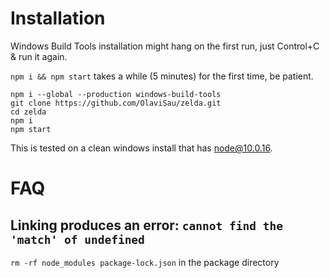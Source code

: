 # Installation
Windows Build Tools installation might hang on the first run, just Control+C & run it again.

`npm i && npm start` takes a while (5 minutes) for the first time, be patient.
```
npm i --global --production windows-build-tools
git clone https://github.com/OlaviSau/zelda.git
cd zelda
npm i
npm start
```
This is tested on a clean windows install that has node@10.0.16.

# FAQ
## Linking produces an error: `cannot find the 'match' of undefined`
`rm -rf node_modules package-lock.json` in the package directory
